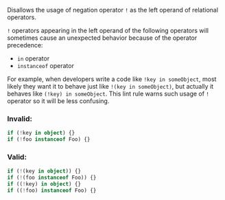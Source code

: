 Disallows the usage of negation operator `!` as the left operand of
relational operators.

`!` operators appearing in the left operand of the following operators will
sometimes cause an unexpected behavior because of the operator precedence:

- `in` operator
- `instanceof` operator

For example, when developers write a code like `!key in someObject`, most
likely they want it to behave just like `!(key in someObject)`, but actually it
behaves like `(!key) in someObject`.
This lint rule warns such usage of `!` operator so it will be less confusing.

### Invalid:

```typescript
if (!key in object) {}
if (!foo instanceof Foo) {}
```

### Valid:

```typescript
if (!(key in object)) {}
if (!(foo instanceof Foo)) {}
if ((!key) in object) {}
if ((!foo) instanceof Foo) {}
```
